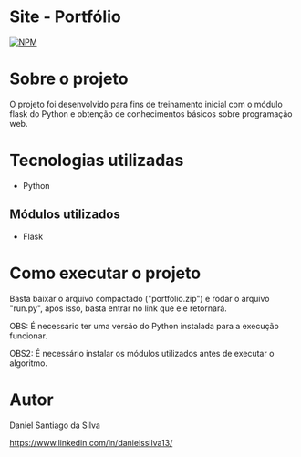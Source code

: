 # Site - Portfólio
[![NPM](https://img.shields.io/npm/l/react)](https://github.com/DanSantiago/DanSantiago.github.io/blob/main/LICENSE)


# Sobre o projeto

O projeto foi desenvolvido para fins de treinamento inicial com o módulo flask do Python e obtenção de conhecimentos básicos sobre programação web.

# Tecnologias utilizadas
- Python

## Módulos utilizados
- Flask

# Como executar o projeto

Basta baixar o arquivo compactado ("portfolio.zip") e rodar o arquivo "run.py", após isso, basta entrar no link que ele retornará.

OBS: É necessário ter uma versão do Python instalada para a execução funcionar.

OBS2: É necessário instalar os módulos utilizados antes de executar o algoritmo.

# Autor

Daniel Santiago da Silva

https://www.linkedin.com/in/danielssilva13/
